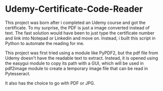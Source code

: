 # Udemy-Certificate-Code-Reader

This project was born after i completed an Udemy course and got the certificate. To my surprise, the PDF is just a image converted instead of text. The fast solution would have been to just type the certificate number and link into Notepad or Linkedin and move on. Instead, i built this script in Python to automate the reading for me.

This project was first tried using a module like PyPDF2, but the pdf file from Udemy doesn't have the readable text to extract. Instead, it is opened using the easygui module to copy its path with a GUI, which will be used in pdf2image module to create a temporary image file that can be read in Pytesseract.

It also has the choice to go with PDF or JPG.
